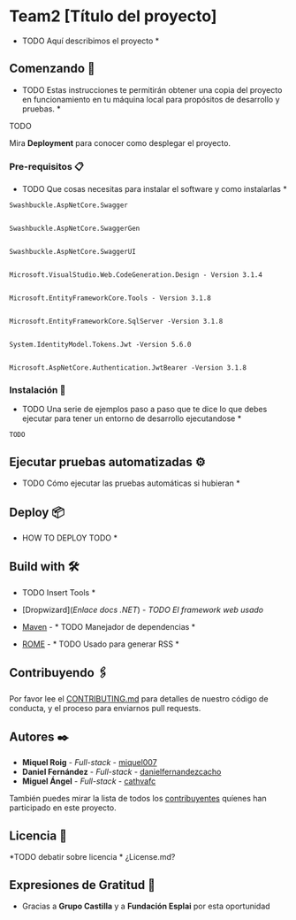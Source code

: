 # Team2 [Título del proyecto]

* TODO Aquí describimos el proyecto *

## Comenzando 🚀

* TODO Estas instrucciones te permitirán obtener una copia del proyecto en funcionamiento en tu máquina local para propósitos de desarrollo y pruebas. *

TODO

Mira **Deployment** para conocer como desplegar el proyecto.


### Pre-requisitos 📋

* TODO Que cosas necesitas para instalar el software y como instalarlas *


```
Swashbuckle.AspNetCore.Swagger 


Swashbuckle.AspNetCore.SwaggerGen


Swashbuckle.AspNetCore.SwaggerUI


Microsoft.VisualStudio.Web.CodeGeneration.Design - Version 3.1.4


Microsoft.EntityFrameworkCore.Tools - Version 3.1.8


Microsoft.EntityFrameworkCore.SqlServer -Version 3.1.8


System.IdentityModel.Tokens.Jwt -Version 5.6.0


Microsoft.AspNetCore.Authentication.JwtBearer -Version 3.1.8
```

### Instalación 🔧

* TODO Una serie de ejemplos paso a paso que te dice lo que debes ejecutar para tener un entorno de desarrollo ejecutandose *

```
TODO
```

## Ejecutar pruebas automatizadas ⚙️

* TODO Cómo ejecutar las pruebas automáticas si hubieran *

## Deploy 📦

* HOW TO DEPLOY TODO *

## Build with 🛠️

* TODO Insert Tools *

* [Dropwizard](*Enlace docs .NET*) - *TODO El framework web usado*
* [Maven](https://maven.apache.org/) - * TODO Manejador de dependencias *
* [ROME](https://rometools.github.io/rome/) - * TODO Usado para generar RSS * 

## Contribuyendo 🖇️

Por favor lee el [CONTRIBUTING.md](https://gist.github.com/villanuevand/xxxxxx) para detalles de nuestro código de conducta, y el proceso para enviarnos pull requests.

## Autores ✒️

* **Miquel Roig** - *Full-stack* - [miquel007](https://github.com/miquel007)
* **Daniel Fernández** - *Full-stack* - [danielfernandezcacho](https://github.com/danielfernandezcacho)
* **Miguel Ángel** - *Full-stack* - [cathvafc](https://github.com/cathvafc)

También puedes mirar la lista de todos los [contribuyentes](https://github.com/your/project/contributors) quíenes han participado en este proyecto. 

## Licencia 📄

*TODO debatir sobre licencia * ¿License.md?

## Expresiones de Gratitud 🎁

* Gracias a **Grupo Castilla** y a **Fundación Esplai** por esta oportunidad
